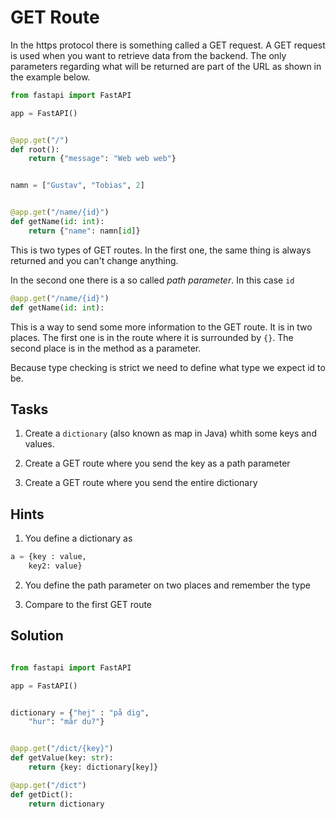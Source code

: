 # GET Route
In the https protocol there is something called a GET request. A GET request is
used when you want to retrieve data from the backend. The only parameters regarding 
what will be returned are part of the URL as shown in the example below.

```py
from fastapi import FastAPI

app = FastAPI()


@app.get("/")
def root():
    return {"message": "Web web web"}


namn = ["Gustav", "Tobias", 2]


@app.get("/name/{id}")
def getName(id: int):
    return {"name": namn[id]}
```

This is two types of GET routes. In the first one, the same thing is always returned
and you can't change anything. 

In the second one there is a so called *path parameter*. In this case `id`

```py 
@app.get("/name/{id}")
def getName(id: int):

``` 
This is a way to send some more information to the GET route. It is in two places.
The first one is in the route where it is surrounded by `{}`. The second place is in
the method as a parameter. 

Because type checking is strict we need to define what type we expect id to be.

## Tasks
1. Create a `dictionary` (also known as map in Java) whith some keys and values.

2. Create a GET route where you send the key as a path parameter

3. Create a GET route where you send the entire dictionary

## Hints
1. You define a dictionary as 

```py 
a = {key : value, 
    key2: value}
``` 

2. You define the path parameter on two places and remember the type

3. Compare to the first GET route

## Solution
 
```py 

from fastapi import FastAPI

app = FastAPI()


dictionary = {"hej" : "på dig", 
    "hur": "mår du?"}


@app.get("/dict/{key}")
def getValue(key: str):
    return {key: dictionary[key]}

@app.get("/dict")
def getDict():
    return dictionary
``` 